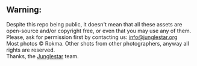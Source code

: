 ## Warning:

Despite this repo being public, it doesn't mean that all these assets are open-source and/or copyright free, or even that you may use any of them. Please, ask for permission first by contacting us: info@junglestar.org  
Most photos © Rokma. Other shots from other photographers, anyway all rights are reserved.  
Thanks, the [Junglestar](http://junglestar.org) team.
